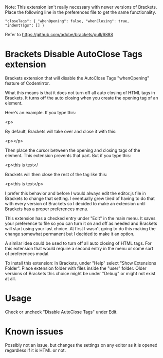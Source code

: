 Note: This extension isn't really necessary with newer versions of Brackets. Place the following line in the preferences file to get the same functionality.

    "closeTags": { "whenOpening": false, "whenClosing": true, "indentTags": [] }

Refer to https://github.com/adobe/brackets/pull/6888

Brackets Disable AutoClose Tags extension
===
Brackets extension that will disable the AutoClose Tags "whenOpening" feature of Codemirror.

What this means is that it does not turn off all auto closing of HTML tags in Brackets. It turns off the auto closing when you create the opening tag of an element.

Here's an example. If you type this:

&lt;p&gt;

By default, Brackets will take over and close it with this:

&lt;p&gt;&lt;/p&gt;

Then place the cursor between the opening and closing tags of the element. This extension prevents that part. But if you type this:

&lt;p&gt;this is text&lt;/

Brackets will then close the rest of the tag like this:

&lt;p&gt;this is text&lt;/p&gt;

I prefer this behavior and before I would always edit the editor.js file in Brackets to change that setting. I eventually grew tired of having to do that with every version of Brackets so I decided to make an extension until Brackets has a proper preferences menu.

This extension has a checked entry under "Edit" in the main menu. It saves your preference to file so you can turn it on and off as needed and Brackets will start using your last choice. At first I wasn't going to do this making the change somewhat permanent but I decided to make it an option.

A similar idea could be used to turn off all auto closing of HTML tags. For this extension that would require a second entry in the menu or some sort of preferences modal.

To install this extension:
In Brackets, under "Help" select "Show Extensions Folder". Place extension folder with files inside the "user" folder.
Older versions of Brackets this choice might be under "Debug" or might not exist at all.


Usage
=====
Check or uncheck "Disable AutoClose Tags" under Edit.


Known issues
=====
Possibly not an issue, but changes the settings on any editor as it is opened regardless if it is HTML or not.
